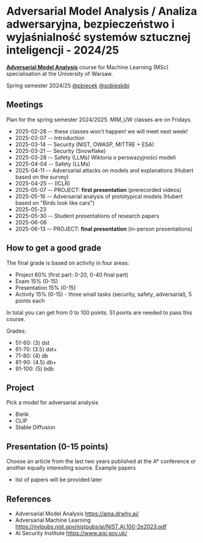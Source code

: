 # Adversarial Model Analysis / Analiza adwersaryjna, bezpieczeństwo i wyjaśnialność systemów sztucznej inteligencji - 2024/25

[**Adversarial Model Analysis**](https://usosweb.uw.edu.pl/kontroler.php?_action=katalog2/przedmioty/pokazPrzedmiot&amp;kod=1000-2M24RTS) course for Machine Learning (MSc) specialisation at the University of Warsaw. 

Spring semester 2024/25 [@pbiecek](https://github.com/pbiecek) [@sobieskibj](https://github.com/sobieskibj)

## Meetings

Plan for the spring semester 2024/2025. MIM_UW classes are on Fridays. 

* 2025-02-28 -- these classes won't happen! we will meet next week! 
* 2025-03-07 -- Introduction
* 2025-03-14 -- Security (NIST, OWASP, MITTRE + ESA) 
* 2025-03-21 -- Security (Snowflake)
* 2025-03-28 -- Safety (LLMs) Wiktoria o perswazyjności modeli
* 2025-04-04 -- Safety (LLMs)
* 2025-04-11 -- Adversarial attacks on models and explanations (Hubert based on the survey)
* 2025-04-25 -- (ICLR)
* 2025-05-07 -- PROJECT: **first presentation** (prerecorded videos)
* 2025-05-16 -- Adversarial analysis of prototypical models (Hubert based on "Birds look like cars")
* 2025-05-23  
* 2025-05-30 -- Student presentations	of research papers 
* 2025-06-06 
* 2025-06-13 -- PROJECT: **final presentation** (in-person presentations)

## How to get a good grade

The final grade is based on activity in four areas:

* Project 60% (first part: 0-20, 0-40 final part)
* Exam 15% (0-15)
* Presentation 15% (0-15)
* Activity 15% (0-15) - three small tasks (security, safety, adversarial), 5 points each

In total you can get from 0 to 100 points. 51 points are needed to pass this course.

Grades:

* 51-60: (3) dst
* 61-70: (3.5) dst+
* 71-80: (4) db
* 81-90: (4.5) db+
* 91-100: (5) bdb

## Project 

Pick a model for adversarial analysis

- Bielik
- CLIP
- Stable Diffusion
  

## Presentation (0-15 points)

Choose an article from the last two years published at the A* conference or another equally interesting source. Example papers

- list of papers will be provided later

## References

- Adversarial Model Analysis https://ama.drwhy.ai/
- Adversarial Machine Learning https://nvlpubs.nist.gov/nistpubs/ai/NIST.AI.100-2e2023.pdf
- AI Security Institute https://www.aisi.gov.uk/


